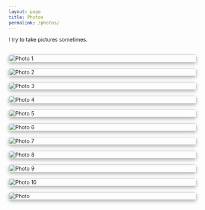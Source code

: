 ```yaml
---
layout: page
title: Photos
permalink: /photos/
---
```


I try to take pictures sometimes.

<div class="photo-grid">
  <img src="/assets/photos/1.jpg" alt="Photo 1" />
  <img src="/assets/photos/2.jpg" alt="Photo 2" />
  <img src="/assets/photos/3.jpg" alt="Photo 3" />
  <img src="/assets/photos/4.jpg" alt="Photo 4" />
  <img src="/assets/photos/5.jpg" alt="Photo 5" />
  <img src="/assets/photos/6.jpg" alt="Photo 6" />
  <img src="/assets/photos/7.jpg" alt="Photo 7" />
  <img src="/assets/photos/8.jpg" alt="Photo 8"/>
  <img src="/assets/photos/9.jpg" alt="Photo 9">
  <img src="/assets/photos/10.jpg" alt="Photo 10"/>
  <img src="/assets/photos/11.jpg" alt=Photo 11>
</div>

<style>
  .photo-grid {
    display: grid;
    grid-template-columns: repeat(auto-fit, minmax(250px, 1fr));
    gap: 1rem;
    margin-top: 2rem;
  }

  .photo-grid img {
    width: 100%;
    border-radius: 6px;
    box-shadow: 0 4px 10px rgba(0,0,0,0.3);
    transition: transform 0.2s ease;
  }

  .photo-grid img:hover {
    transform: scale(1.03);
  }
</style>
